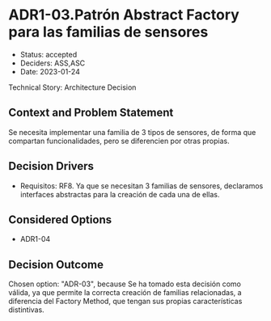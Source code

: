 # ADR1-03.Patrón Abstract Factory para las familias de sensores

* Status: accepted
* Deciders: ASS,ASC
* Date: 2023-01-24

Technical Story: Architecture Decision

## Context and Problem Statement

Se necesita implementar una familia de 3 tipos de sensores, de forma que compartan funcionalidades, pero se diferencien por otras propias.

## Decision Drivers

* Requisitos: RF8. Ya que se necesitan 3 familias de sensores, declaramos interfaces abstractas para la creación de cada una de ellas.

## Considered Options

* ADR1-04

## Decision Outcome

Chosen option: "ADR-03", because Se ha tomado esta decisión como válida, ya que permite la correcta creación de familias relacionadas, a diferencia del Factory Method, que tengan sus propias características distintivas.
